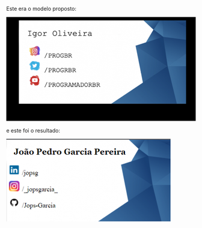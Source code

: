 
Este era o modelo proposto:

![alt text](https://github.com/Jops-Garcia/ProgramadorBR_Desafios/blob/main/modulo3-CSS_basico/Modelo.png)



e este foi o resultado:

![alt text](https://github.com/Jops-Garcia/ProgramadorBR_Desafios/blob/main/modulo3-CSS_basico/resultado.png)
